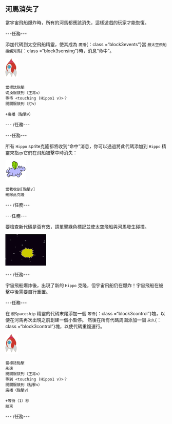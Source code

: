 ## 河馬消失了

當宇宙飛船爆炸時，所有的河馬都應該消失，這樣遊戲的玩家才能恢復。

\---任務\---

添加代碼到太空飛船精靈，使其成為 `廣播`{：class =“block3events”}當 `艘太空飛船接觸河馬`{：class =“block3sensing”}時，消息“命中”。

![火箭精靈](images/rocket-sprite.png)

```blocks3
當標誌點擊
切換服裝到（正常v）
等待 <touching (Hippo1 v)>？
開關服裝到（打v）

+廣播（點擊v）
```

\--- /任務\---

\---任務\---

所有 `Hippo` sprite克隆都將收到“命中”消息，你可以通過將此代碼添加到 `Hippo` 精靈來指示它們在飛船被擊中時消失：

![河馬精靈](images/hippo-sprite.png)

```blocks3
當我收到[點擊v]
刪除此克隆
```

\--- /任務\---

\---任務\---

要檢查新代碼是否有效，請單擊綠色標記並使太空飛船與河馬發生碰撞。

![截圖](images/invaders-hippo-collide.png)

\--- /任務\---

宇宙飛船爆炸後，出現了新的 `Hippo` 克隆，但宇宙飛船仍在爆炸！宇宙飛船在被擊中後需要自行重置。

\---任務\---

在 `艘Spaceship` 精靈的代碼末尾添加一個 `等待`{：class =“block3control”}塊，以便在河馬再次出現之前創建一個小暫停。 然後在所有代碼周圍添加一個 `永久`{：class =“block3control”}塊，以使代碼重複運行。

![火箭精靈](images/rocket-sprite.png)

```blocks3
當標誌點擊
永遠
開關服裝到（正常v）
等到 <touching (Hippo1 v)>？
開關服裝到（點擊v）
廣播（點擊v）

+等待（1）秒
結束
```

\--- /任務\---